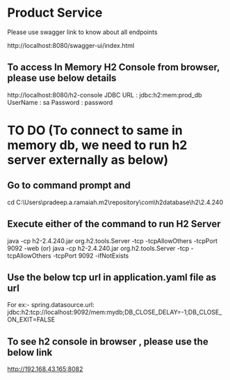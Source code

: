 # Product Service

Please use swagger link to know about all endpoints

http://localhost:8080/swagger-ui/index.html

## To access In Memory H2 Console from browser, please use below details

http://localhost:8080/h2-console
JDBC URL : jdbc:h2:mem:prod_db
UserName : sa
Password : password

# TO DO (To connect to same in memory db, we need to run h2 server externally as below)

## Go to command prompt and

cd C:\Users\pradeep.a.ramaiah\.m2\repository\com\h2database\h2\2.4.240

## Execute either of the command to run H2 Server

java -cp h2-2.4.240.jar org.h2.tools.Server -tcp -tcpAllowOthers -tcpPort 9092 -web
(or)
java -cp h2-2.4.240.jar org.h2.tools.Server -tcp -tcpAllowOthers -tcpPort 9092 -ifNotExists

## Use the below tcp url in application.yaml file as url

For ex:-
spring.datasource.url: jdbc:h2:tcp://localhost:9092/mem:mydb;DB_CLOSE_DELAY=-1;DB_CLOSE_ON_EXIT=FALSE

## To see h2 console in browser , please use the below link

http://192.168.43.165:8082
 
